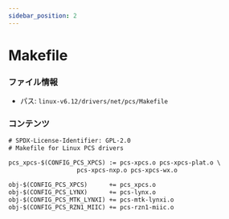 ```yaml
---
sidebar_position: 2
---
```

# Makefile

### ファイル情報

- パス: `linux-v6.12/drivers/net/pcs/Makefile`

### コンテンツ

```txt
# SPDX-License-Identifier: GPL-2.0
# Makefile for Linux PCS drivers

pcs_xpcs-$(CONFIG_PCS_XPCS)	:= pcs-xpcs.o pcs-xpcs-plat.o \
				   pcs-xpcs-nxp.o pcs-xpcs-wx.o

obj-$(CONFIG_PCS_XPCS)		+= pcs_xpcs.o
obj-$(CONFIG_PCS_LYNX)		+= pcs-lynx.o
obj-$(CONFIG_PCS_MTK_LYNXI)	+= pcs-mtk-lynxi.o
obj-$(CONFIG_PCS_RZN1_MIIC)	+= pcs-rzn1-miic.o

```
